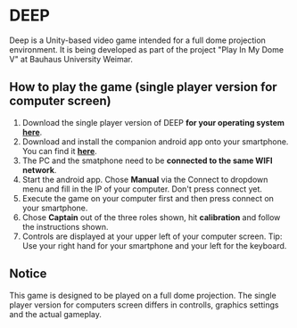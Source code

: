 # DEEP
Deep is a Unity-based video game intended for a full dome projection environment. It is being developed as part of the project "Play In My Dome V" at Bauhaus University Weimar.


## How to play the game (single player version for computer screen) 

 1. Download the single player version of DEEP **for your operating system** **[here]()**.
 2. Download and install the companion android app onto your smartphone. You can find it **[here](https://github.com/chillpert/unity-phone-controller/releases)**.
 3. The PC and the smatphone need to be **connected to the same WIFI network**.
 4. Start the android app. Chose **Manual** via the Connect to dropdown menu and fill in the IP of your computer. Don't press connect yet.
 5.  Execute the game on your computer first and then press connect on your smartphone.
 6. Chose **Captain** out of the three roles shown, hit **calibration** and follow the instructions shown.
 8. Controls are displayed at your upper left of your computer screen.
Tip: Use your right hand for your smartphone and your left for the keyboard.


## Notice
This game is designed to be played on a full dome projection. The single player version for computers screen differs in controlls, graphics settings and the actual gameplay.
